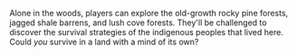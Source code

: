 Alone in the woods, players can explore the old-growth rocky pine forests, jagged shale barrens, and lush cove forests.  They'll be challenged to discover the survival strategies of the indigenous peoples that lived here.  Could *you* survive in a land with a mind of its own?